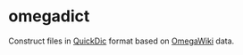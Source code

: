 # omegadict

Construct files in [QuickDic](https://github.com/rdoeffinger/Dictionary) format based on [OmegaWiki](http://www.omegawiki.org) data.
